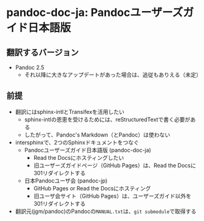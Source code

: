 # pandoc-doc-ja: Pandocユーザーズガイド日本語版

## 翻訳するバージョン

- Pandoc 2.5
    - それ以降に大きなアップデートがあった場合は、追従もありえる（未定）

## 前提

- 翻訳にはsphinx-intlとTransifexを活用したい
    - sphinx-intlの恩恵を受けるためには、reStructuredTextで書く必要がある
    - したがって、Pandoc's Markdown（とPandoc）は使わない
- intersphinxで、2つのSphinxドキュメントをつなぐ
    - Pandocユーザーズガイド日本語版 (pandoc-doc-ja)
        - Read the Docsにホスティングしたい
        - 旧ユーザーズガイドページ（GitHub Pages）は、Read the Docsに301リダイレクトする
    - 日本Pandocユーザ会 (pandoc-jp)
        - GitHub Pages or Read the Docsにホスティング
        - 旧ユーザ会サイト（GitHub Pages）は、ユーザーズガイド以外を301リダイレクトする
- 翻訳元(jgm/pandoc)のPandocの`MANUAL.txt`は、`git submodule`で取得する
